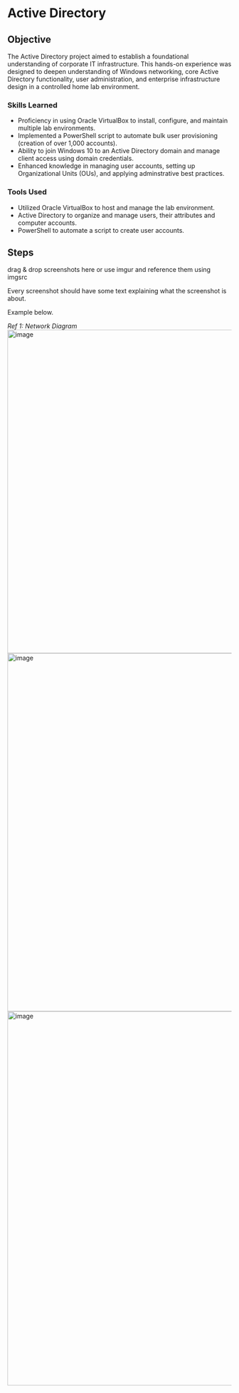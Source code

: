# Active Directory

## Objective
The Active Directory project aimed to establish a foundational understanding of corporate IT infrastructure. This hands-on experience was designed to deepen understanding of Windows networking, core Active Directory functionality, user administration, and enterprise infrastructure design in a controlled home lab environment.


### Skills Learned

- Proficiency in using Oracle VirtualBox to install, configure, and maintain multiple lab environments.
- Implemented a PowerShell script to automate bulk user provisioning (creation of over 1,000 accounts).
- Ability to join Windows 10 to an Active Directory domain and manage client access using domain credentials.
- Enhanced knowledge in managing user accounts, setting up Organizational Units (OUs), and applying adminstrative best practices.

### Tools Used

- Utilized Oracle VirtualBox to host and manage the lab environment.
- Active Directory to organize and manage users, their attributes and computer accounts.
- PowerShell to automate a script to create user accounts.

## Steps
drag & drop screenshots here or use imgur and reference them using imgsrc

Every screenshot should have some text explaining what the screenshot is about.

Example below.

*Ref 1: Network Diagram*
<img width="1230" height="727" alt="image" src="https://github.com/user-attachments/assets/84710ae1-4cb9-4067-ba39-02a3cfaa64cf" />
<img width="1294" height="805" alt="image" src="https://github.com/user-attachments/assets/d9d5acf0-a2bb-4540-8d62-8aa6170a1236" />
<img width="1021" height="841" alt="image" src="https://github.com/user-attachments/assets/f1cc908a-13aa-4f79-8cb1-d3563e09bf0e" />


